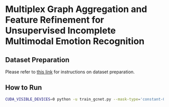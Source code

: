 # Multiplex Graph Aggregation and Feature Refinement for Unsupervised Incomplete Multimodal Emotion Recognition

## Dataset Preparation

Please refer to [this link](https://github.com/zeroQiaoba/GCNet) for instructions on dataset preparation.

## How to Run

```bash
CUDA_VISIBLE_DEVICES=0 python -u train_gcnet.py --mask-type='constant-0.0' --dataset='CMUMOSEI'
